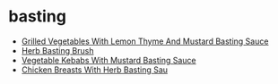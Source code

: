# basting

 * [Grilled Vegetables With Lemon Thyme And Mustard Basting Sauce](../index/g/grilled-vegetables-with-lemon-thyme-and-mustard-basting-sauce-2285.json)
 * [Herb Basting Brush](../index/h/herb-basting-brush-51103400.json)
 * [Vegetable Kebabs With Mustard Basting Sauce](../index/v/vegetable-kebabs-with-mustard-basting-sauce-10134.json)
 * [Chicken Breasts With Herb Basting Sau](../index/c/chicken-breasts-with-herb-basting-sau.json)
